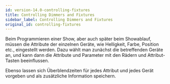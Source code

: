 ```yaml
---
id: version-14.0-controlling-fixtures
title: Controlling Dimmers and Fixtures
sidebar_label: Controlling Dimmers and Fixtures
original_id: controlling-fixtures
---
```


Beim Programmieren einer Show, aber auch später beim Showablauf, müssen
die Attribute der einzelnen Geräte, wie Helligkeit, Farbe, Position
etc., eingestellt werden. Dazu wählt man zunächst die betreffenden
Geräte an, und kann dann die Attribute und Parameter mit den Rädern und
Attribut-Tasten beeinflussen.

Ebenso lassen sich Überblendzeiten für jedes Attribut und jedes Gerät
vorgeben und als zusätzliche Information speichern.